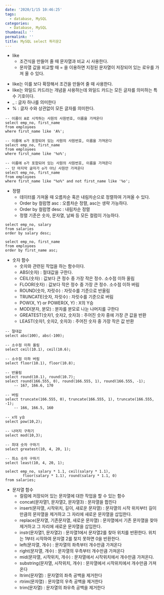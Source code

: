 ```yaml
---
date: '2020/1/15 10:46:25'
tags:
  - database, MySQL
categories:
  - Database, MySQL
thumbnail: ''
permalink: ''
title: MySQL select 쿼리문2
---
```


* like
  * 조건식을 만들어 줄 때 문자열과 비교 시 사용한다.
  * 문자열 값을 비교할 때 = 을 이용하면 지정된 문자열이 저장되어 있는 로우를 가져 올 수 있다.

<!-- more -->

  * like는 이를 보다 확장해서 조건을 만들어 줄 때 사용한다.
  * like는 와일드 카드라는 개념을 사용하는데 와일드 카드는 모든 글자를 의미하는 특수 기호이다.
  * _ : 글자 하나를 의미한다
  * % : 글자 수와 상관없이 모든 글자를 의미한다.

```
-- 이름이 A로 시작하는 사원의 사원번호, 이름을 가져온다
select emp_no, first_name
from employees
where first_name like 'A%';

-- 이름에 o가 포함되어 있는 사원의 사원번호, 이름을 가져온다
select emp_no, first_name
from employees
where first_name like '%o%';

-- 이름에 o가 포함되어 있는 사원의 사원번호, 이름을 가져온다
-- 단 마지막 글자가 o가 아닌 사원만 가져온다
select emp_no, first_name
from employees
where first_name like "%o%" and not first_name like '%o';
```

* 정렬
  * 데이터를 가져올 때 오름차순 혹은 내림차순으로 정렬하여 가져올 수 있다.
  * Order by 컬럼명 asc : 오름차순 정렬, asc는 생략 가능하다.
  * Order by 컬럼명 desc : 내림차순 정렬
  * 정렬 기준은 숫자, 문자열, 날짜 등 모든 컬럼이 가능하다.

```
select emp_no, salary
from salaries
order by salary desc;

select emp_no, first_name
from employees
order by first_name asc;
```

* 숫자 함수
  * 숫자와 관련된 작업을 하는 함수이다.
  * ABS(숫자) : 절대값을 구한다.
  * CEIL(숫자) : 값보다 큰 정수 중 가장 작은 정수. 소수점 이하 올림
  * FLOOR(숫자) : 값보다 작은 정수 중 가장 큰 정수. 소수점 이하 버림
  * ROUND(숫자, 자릿수) : 자릿수를 기준으로 반올림
  * TRUNCATE(숫자, 자릿수) : 자릿수를 기준으로 버림
  * POW(X, Y) or POWER(X, Y) : X의 Y승
  * MOD(분자, 분모) : 분자를 분모로 나눈 나머지를 구한다
  * GREATEST(숫자1, 숫자2, 숫자3) : 주어진 숫자 중에 가장 큰 값을 반환
  * LEAST(숫자1, 숫자2, 숫자3) : 주어진 숫자 중 가장 작은 값 반환

```
-- 절대값
select abs(100), abs(-100);

-- 소수점 이하 올림
select ceil(10.1), ceil(10.6);

-- 소수점 이하 버림
select floor(10.1), floor(10.8);

-- 반올림
select round(10.1), round(10.7);
select round(166.555, 0), round(166.555, 1), round(166.555, -1); 
	-- 167, 166.6, 170
    
-- 버림
select truncate(166.555, 0), truncate(166.555, 1), truncate(166.555, -1); 
	-- 166, 166.5, 160
    
-- x의 y승
select pow(10,2);

-- 나머지 구하기
select mod(10,3);

-- 최대 숫자 구하기
select greatest(10, 4, 20, 1);

-- 최소 숫자 구하기
select least(10, 4, 20, 1);

select emp_no, salary * 1.1, ceil(salary * 1.1),
		floor(salary * 1.1), round(salary * 1.1, 0)
from salaries;
```

* 문자열 함수
  * 컬럼에 저장되어 있는 문자열에 대한 작업을 할 수 있는 함수
  * concat(문자열1, 문자열2, 문자열3) : 문자열을 합친다
  * insert(문자열, 시작위치, 길이, 새로운 문자열) : 문자열의 시작 위치부터 길이만큼의 문자열을 제거하고 그 자리에 새로운 문자열을 삽입한다.
  * replace(문자열, 기존문자열, 새로운 문자열) : 문자열에서 기존 문자열을 찾아 제거하고 그 자리에 새로운 문자열을 삽입한다.
  * instr(문자열1, 문자열2) : 문자열1에서 문자열2를 찾아 위치를 반환한다. 위치는 1부터 시작하여 문자열 2를 찾지 못하면 0을 반환한다.
  * left(문자열, 개수) : 문자열의 좌측부터 개수만큼 가져온다
  * right(문자열, 개수) : 문자열의 우측부터 개수만큼 가져온다
  * mid(문자열, 시작위치, 개수) : 문자열에서 시작위치에서 개수만큼 가져온다.
  * substring(문자열, 시작위치, 개수) : 문자열에서 시작위치에서 개수만큼 가져온다
  * ltrim(문자열) : 문자열의 좌측 공백을 제거한다
  * rtrim(문자열) : 문자열의 우측 공백을 제거한다
  * trim(문자열) : 문자열의 좌우측 공백을 제거한다
```


